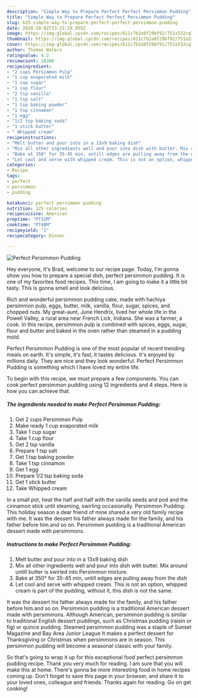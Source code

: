 ```yaml
---
description: "Simple Way to Prepare Perfect Perfect Persimmon Pudding"
title: "Simple Way to Prepare Perfect Perfect Persimmon Pudding"
slug: 625-simple-way-to-prepare-perfect-perfect-persimmon-pudding
date: 2020-10-02T23:23:29.955Z
image: https://img-global.cpcdn.com/recipes/611c7b2a8f29bf92/751x532cq70/perfect-persimmon-pudding-recipe-main-photo.jpg
thumbnail: https://img-global.cpcdn.com/recipes/611c7b2a8f29bf92/751x532cq70/perfect-persimmon-pudding-recipe-main-photo.jpg
cover: https://img-global.cpcdn.com/recipes/611c7b2a8f29bf92/751x532cq70/perfect-persimmon-pudding-recipe-main-photo.jpg
author: Thomas Waters
ratingvalue: 4.2
reviewcount: 18388
recipeingredient:
- "2 cups Persimmon Pulp"
- "1 cup evaporated milk"
- "1 cup sugar"
- "1 cup flour"
- "2 tsp vanilla"
- "1 tsp salt"
- "1 tsp baking powder"
- "1 tsp cinnamon"
- "1 egg"
- "1/2 tsp baking soda"
- "1 stick butter"
- " Whipped cream"
recipeinstructions:
- "Melt butter and pour into in a 13x9 baking dish"
- "Mix all other ingredients well and pour into dish with butter. Mix around untill butter is swirled into Persimmon mixture."
- "Bake at 350° for 35-45 min, untill edges are pulling away from the dish"
- "Let cool and serve with whipped cream. This is not an option, whipped cream is part of the pudding, without it, this dish is not the same."
categories:
- Recipe
tags:
- perfect
- persimmon
- pudding

katakunci: perfect persimmon pudding 
nutrition: 125 calories
recipecuisine: American
preptime: "PT32M"
cooktime: "PT48M"
recipeyield: "1"
recipecategory: Dinner

---
```



![Perfect Persimmon Pudding](https://img-global.cpcdn.com/recipes/611c7b2a8f29bf92/751x532cq70/perfect-persimmon-pudding-recipe-main-photo.jpg)

Hey everyone, it's Brad, welcome to our recipe page. Today, I'm gonna show you how to prepare a special dish, perfect persimmon pudding. It is one of my favorites food recipes. This time, I am going to make it a little bit tasty. This is gonna smell and look delicious.

Rich and wonderful persimmon pudding cake, made with hachiya persimmon pulp, eggs, butter, milk, vanilla, flour, sugar, spices, and chopped nuts. My great-aunt, June Hendrix, lived her whole life in the Powell Valley, a rural area near French Lick, Indiana. She was a farmer, a cook. In this recipe, persimmon pulp is combined with spices, eggs, sugar, flour and butter and baked in the oven rather than steamed in a pudding mold.

Perfect Persimmon Pudding is one of the most popular of recent trending meals on earth. It's simple, it's fast, it tastes delicious. It's enjoyed by millions daily. They are nice and they look wonderful. Perfect Persimmon Pudding is something which I have loved my entire life.


To begin with this recipe, we must prepare a few components. You can cook perfect persimmon pudding using 12 ingredients and 4 steps. Here is how you can achieve that.

<!--inarticleads1-->

##### The ingredients needed to make Perfect Persimmon Pudding:

1. Get 2 cups Persimmon Pulp
1. Make ready 1 cup evaporated milk
1. Take 1 cup sugar
1. Take 1 cup flour
1. Get 2 tsp vanilla
1. Prepare 1 tsp salt
1. Get 1 tsp baking powder
1. Take 1 tsp cinnamon
1. Get 1 egg
1. Prepare 1/2 tsp baking soda
1. Get 1 stick butter
1. Take  Whipped cream


In a small pot, heat the half and half with the vanilla seeds and pod and the cinnamon stick until steaming, swirling occasionally. Persimmon Pudding: This holiday season a dear friend of mine shared a very old family recipe with me. It was the dessert his father always made for the family, and his father before him.and so on. Persimmon pudding is a traditional American dessert made with persimmons. 

<!--inarticleads2-->

##### Instructions to make Perfect Persimmon Pudding:

1. Melt butter and pour into in a 13x9 baking dish
1. Mix all other ingredients well and pour into dish with butter. Mix around untill butter is swirled into Persimmon mixture.
1. Bake at 350° for 35-45 min, untill edges are pulling away from the dish
1. Let cool and serve with whipped cream. This is not an option, whipped cream is part of the pudding, without it, this dish is not the same.


It was the dessert his father always made for the family, and his father before him.and so on. Persimmon pudding is a traditional American dessert made with persimmons. Although American, persimmon pudding is similar to traditional English dessert puddings, such as Christmas pudding (raisin or fig) or quince pudding. Steamed persimmon pudding was a staple of Sunset Magazine and Bay Area Junior League It makes a perfect dessert for Thanksgiving or Christmas when persimmons are in season. This persimmon pudding will become a seasonal classic with your family. 

So that's going to wrap it up for this exceptional food perfect persimmon pudding recipe. Thank you very much for reading. I am sure that you will make this at home. There's gonna be more interesting food in home recipes coming up. Don't forget to save this page in your browser, and share it to your loved ones, colleague and friends. Thanks again for reading. Go on get cooking!
